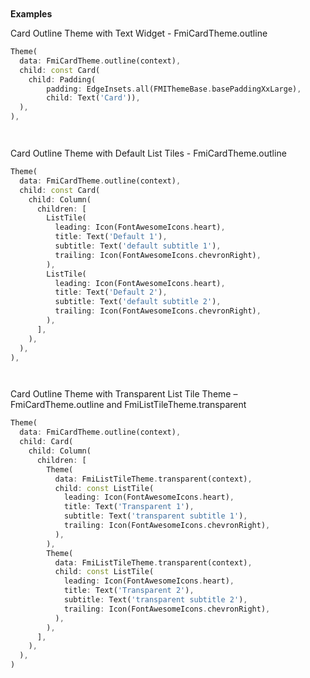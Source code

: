 ` `

**Examples**

Card Outline Theme with Text Widget - FmiCardTheme.outline

```dart
Theme(
  data: FmiCardTheme.outline(context),
  child: const Card(
    child: Padding(
        padding: EdgeInsets.all(FMIThemeBase.basePaddingXxLarge),
        child: Text('Card')),
  ),
),
```

` `

Card Outline Theme with Default List Tiles - FmiCardTheme.outline

```dart
Theme(
  data: FmiCardTheme.outline(context),
  child: const Card(
    child: Column(
      children: [
        ListTile(
          leading: Icon(FontAwesomeIcons.heart),
          title: Text('Default 1'),
          subtitle: Text('default subtitle 1'),
          trailing: Icon(FontAwesomeIcons.chevronRight),
        ),
        ListTile(
          leading: Icon(FontAwesomeIcons.heart),
          title: Text('Default 2'),
          subtitle: Text('default subtitle 2'),
          trailing: Icon(FontAwesomeIcons.chevronRight),
        ),
      ],
    ),
  ),
),
```

` `

Card Outline Theme with Transparent List Tile Theme – FmiCardTheme.outline and FmiListTileTheme.transparent

```dart
Theme(
  data: FmiCardTheme.outline(context),
  child: Card(
    child: Column(
      children: [
        Theme(
          data: FmiListTileTheme.transparent(context),
          child: const ListTile(
            leading: Icon(FontAwesomeIcons.heart),
            title: Text('Transparent 1'),
            subtitle: Text('transparent subtitle 1'),
            trailing: Icon(FontAwesomeIcons.chevronRight),
          ),
        ),
        Theme(
          data: FmiListTileTheme.transparent(context),
          child: const ListTile(
            leading: Icon(FontAwesomeIcons.heart),
            title: Text('Transparent 2'),
            subtitle: Text('transparent subtitle 2'),
            trailing: Icon(FontAwesomeIcons.chevronRight),
          ),
        ),
      ],
    ),
  ),
)
```